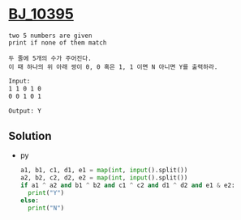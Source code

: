 # [BJ_10395](https://acmicpc.net/problem/10395)

```en
two 5 numbers are given
print if none of them match

```

```kr
두 줄에 5개의 수가 주어진다.
이 때 하나의 위 아래 쌍이 0, 0 혹은 1, 1 이면 N 아니면 Y를 출력하라.
```

```txt
Input:
1 1 0 1 0
0 0 1 0 1

Output: Y
```

## Solution

* py

  ```py
  a1, b1, c1, d1, e1 = map(int, input().split())
  a2, b2, c2, d2, e2 = map(int, input().split())
  if a1 ^ a2 and b1 ^ b2 and c1 ^ c2 and d1 ^ d2 and e1 & e2:
    print("Y")
  else:
    print("N")
  ```
